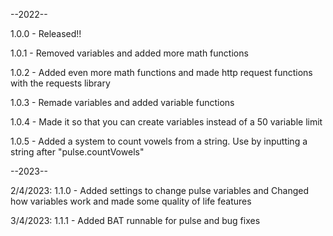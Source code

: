 --2022--

1.0.0 - Released!!

1.0.1 - Removed variables and added more math functions

1.0.2 - Added even more math functions and made http request functions with the requests library

1.0.3 - Remade variables and added variable functions

1.0.4 - Made it so that you can create variables instead of a 50 variable limit

1.0.5 - Added a system to count vowels from a string. Use by inputting a string after "pulse.countVowels"

--2023--

2/4/2023: 1.1.0 - Added settings to change pulse variables and Changed how variables work and made some quality of life features

3/4/2023: 1.1.1 - Added BAT runnable for pulse and bug fixes
